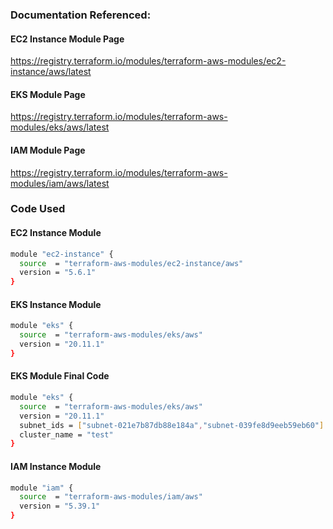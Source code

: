 ### Documentation Referenced:

#### EC2 Instance Module Page

https://registry.terraform.io/modules/terraform-aws-modules/ec2-instance/aws/latest

#### EKS Module Page

https://registry.terraform.io/modules/terraform-aws-modules/eks/aws/latest

#### IAM Module Page

https://registry.terraform.io/modules/terraform-aws-modules/iam/aws/latest

### Code Used

#### EC2 Instance Module

```sh
module "ec2-instance" {
  source  = "terraform-aws-modules/ec2-instance/aws"
  version = "5.6.1"
}
```

#### EKS Instance Module

```sh
module "eks" {
  source  = "terraform-aws-modules/eks/aws"
  version = "20.11.1"
}
```

#### EKS Module Final Code

```sh
module "eks" {
  source  = "terraform-aws-modules/eks/aws"
  version = "20.11.1"
  subnet_ids = ["subnet-021e7b87db88e184a","subnet-039fe8d9eeb59eb60"]
  cluster_name = "test"
}
```


#### IAM Instance Module

```sh
module "iam" {
  source  = "terraform-aws-modules/iam/aws"
  version = "5.39.1"
}
```